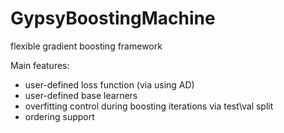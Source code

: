 # GypsyBoostingMachine
flexible gradient boosting framework

Main features:

- user-defined loss function (via using AD)
- user-defined base learners
- overfitting control during boosting iterations via test\val split
- ordering support